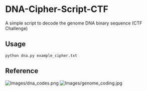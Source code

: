 # DNA-Cipher-Script-CTF
A simple script to decode the genome DNA binary sequence (CTF Challenge)
## Usage
```python dna.py example_cipher.txt```

## Reference 
![Images/dna_codes.png](Images/dna_codes.png)
![Images/genome_coding.jpg](Images/genome-coding.jpg)
